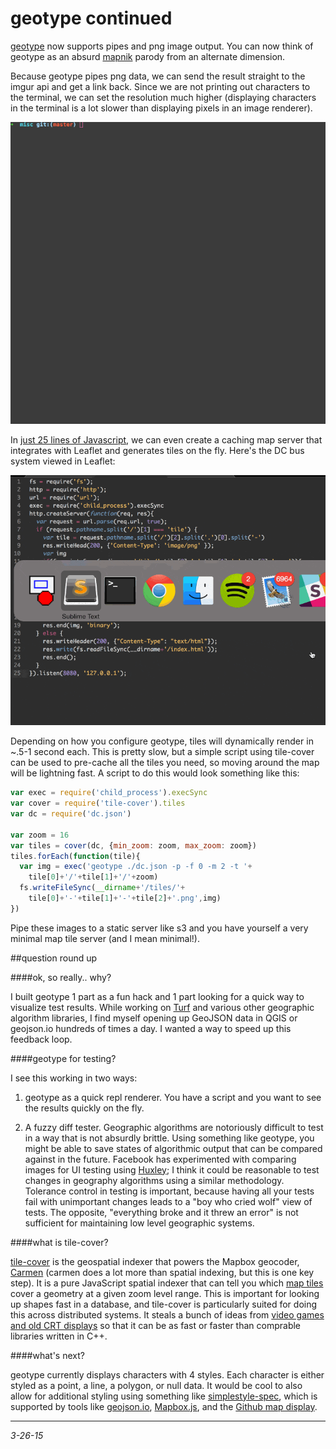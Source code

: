 geotype continued
===

[geotype](https://github.com/morganherlocker/geotype) now supports pipes and png image output. You can now think of geotype as an absurd [mapnik](http://mapnik.org/) parody from an alternate dimension.

Because geotype pipes png data, we can send the result straight to the imgur api and get a link back. Since we are not printing out characters to the terminal, we can set the resolution much higher (displaying characters in the terminal is a lot slower than displaying pixels in an image renderer).

![](/img/imgur-pipe.gif)

In [just 25 lines of Javascript](https://gist.github.com/morganherlocker/b14e17752227b0647e8c), we can even create a caching map server that integrates with Leaflet and generates tiles on the fly. Here's the DC bus system viewed in Leaflet:

![](/img/geotype-server.gif)

Depending on how you configure geotype, tiles will dynamically render in ~.5-1 second each. This is pretty slow, but a simple script using tile-cover can be used to pre-cache all the tiles you need, so moving around the map will be lightning fast. A script to do this would look something like this:

```js
var exec = require('child_process').execSync
var cover = require('tile-cover').tiles
var dc = require('dc.json')

var zoom = 16
var tiles = cover(dc, {min_zoom: zoom, max_zoom: zoom})
tiles.forEach(function(tile){
  var img = exec('geotype ./dc.json -p -f 0 -m 2 -t '+
    tile[0]+'/'+tile[1]+'/'+zoom)
  fs.writeFileSync(__dirname+'/tiles/'+
    tile[0]+'-'+tile[1]+'-'+tile[2]+'.png',img)
})
```

Pipe these images to a static server like s3 and you have yourself a very minimal map tile server (and I mean minimal!).

##question round up

####ok, so really.. why?

I built geotype 1 part as a fun hack and 1 part looking for a quick way to visualize test results. While working on [Turf](http://turfjs.org) and various other geographic algorithm libraries, I find myself opening up GeoJSON data in QGIS or geojson.io hundreds of times a day. I wanted a way to speed up this feedback loop.

####geotype for testing?

I see this working in two ways:

1. geotype as a quick repl renderer. You have a script and you want to see the results quickly on the fly.

2. A fuzzy diff tester. Geographic algorithms are notoriously difficult to test in a way that is not absurdly brittle. Using something like geotype, you might be able to save states of algorithmic output that can be compared against in the future. Facebook has experimented with comparing images for UI testing using [Huxley](https://github.com/facebookarchive/huxley); I think it could be reasonable to test changes in geography algorithms using a similar methodology. Tolerance control in testing is important, because having all your tests fail with unimportant changes leads to a "boy who cried wolf" view of tests. The opposite, "everything broke and it threw an error" is not sufficient for maintaining low level geographic systems.

####what is tile-cover?

[tile-cover](https://github.com/mapbox/tile-cover) is the geospatial indexer that powers the Mapbox geocoder, [Carmen](https://github.com/mapbox/carmen) (carmen does a lot more than spatial indexing, but this is one key step). It is a pure JavaScript spatial indexer that can tell you which [map tiles](https://msdn.microsoft.com/en-us/library/bb259689.aspx) cover a geometry at a given zoom level range. This is important for looking up shapes fast in a database, and tile-cover is particularly suited for doing this across distributed systems. It steals a bunch of ideas from [video games and old CRT displays](http://en.wikipedia.org/wiki/Scanline_rendering) so that it can be as fast or faster than comprable libraries written in C++.

####what's next?

geotype currently displays characters with 4 styles. Each character is either styled as a point, a line, a polygon, or null data. It would be cool to also allow for additional styling using something like [simplestyle-spec](https://github.com/mapbox/simplestyle-spec/tree/master/1.1.0), which is supported by tools like [geojson.io](http://geojson.io/), [Mapbox.js](https://www.mapbox.com/mapbox.js/), and the [Github map display](https://help.github.com/articles/mapping-geojson-files-on-github/#styling-features).

---

*3-26-15*